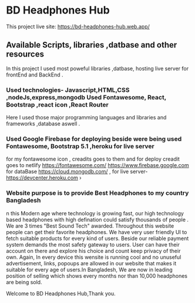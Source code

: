 # BD Headphones Hub

This project live site: https://bd-headphones-hub.web.app/

## Available Scripts, libraries ,datbase and other resources

In this project I used most poweful libraries ,datbase, hosting live server for frontEnd and BackEnd .

### Used technologies- Javascript,HTML,CSS ,nodeJs,express,mongodb Used Fontawesome, React, Bootstrap ,react icon ,React Router

Here I used those major programming languages and libraries and frameworks ,database aswell .

### Used Google Firebase for deploying beside were being used Fontawesome, Bootstrap 5.1 ,heroku for live server

for my fontawesome icon , creadits goes to them and for deploy creadit goes to netlify https://fontawesome.com/ https://www.firebase.google.com for dataBase https://cloud.mongodb.com/ , for live server-  https://devcenter.heroku.com ›

### Website purpose is to provide Best Headphones to my country Bangladesh
n this Modern age where technology is growing fast, our high technology based headphones with high defination could satisfy thousands of people . We are 3 times "Best Sound Tech" awarded. Throughout this website people can get their favorite headphones. We have very user friendly UI to fetch suitable products for every kind of users. Beside our reliable payment system demands the most safety gateway to users. User can have their account on there and explore his choice and count keep privacy of their own.
Again, In every device this wensite is running cool and no unuseful  advertisement,  links, popoups are allowed in our website that makes it suitable for every age of users.In Bangladesh,  We are now  in leading position of selling which shows every months nor  than 10,000 headphones are being sold. 

Welcome to BD Headphones Hub,Thank you.
